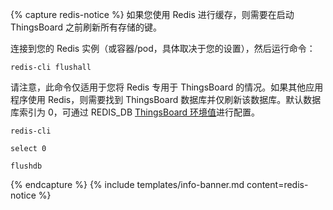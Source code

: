 {% capture redis-notice %}
如果您使用 Redis 进行缓存，则需要在启动 ThingsBoard 之前刷新所有存储的键。

连接到您的 Redis 实例（或容器/pod，具体取决于您的设置），然后运行命令：

`redis-cli flushall`

请注意，此命令仅适用于您将 Redis 专用于 ThingsBoard 的情况。如果其他应用程序使用 Redis，则需要找到 ThingsBoard 数据库并仅刷新该数据库。默认数据库索引为 0，可通过 REDIS_DB <a style="pointer-events: all;" href="/docs/user-guide/install/config/">ThingsBoard 环境值</a>进行配置。

`redis-cli`

`select 0`

`flushdb`
 
{% endcapture %}
{% include templates/info-banner.md content=redis-notice %}